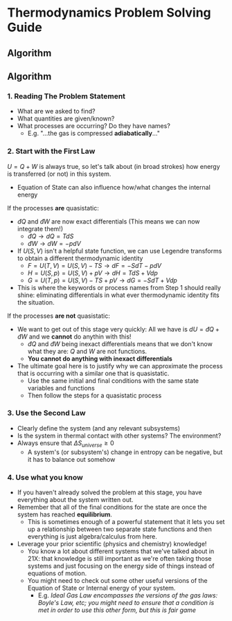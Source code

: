 # Thermodynamics Problem Solving Guide

## Algorithm

## Algorithm

### 1. Reading The Problem Statement

- What are we asked to find?
- What quantities are given/known?
- What processes are occurring? Do they have names?
    -  E.g. "...the gas is compressed **adiabatically**..."

### 2. Start with the First Law

$U=Q+W$ is always true, so let's talk about (in broad strokes) how energy is transferred (or not) in this system.

- Equation of State can also influence how/what changes the internal energy

If the processes **are** quasistatic:

- $đQ$ and $đW$ are now exact differentials (This means we can now integrate them!)
    - $đQ \rightarrow dQ = TdS$
    - $đW \rightarrow dW = -pdV$
- If $U(S,V)$ isn't a helpful state function, we can use Legendre transforms to obtain a different thermodynamic identity
    - $F = U(T,V) = U(S,V) - TS \rightarrow dF = -SdT - pdV$
    - $H = U(S,p) = U(S,V) + pV \rightarrow dH = TdS + Vdp$
    - $G = U(T,p) = U(S,V) - TS + pV \rightarrow dG = -SdT + Vdp$
- This is where the keywords or process names from Step 1 should really shine: eliminating differentials in what ever thermodynamic identity fits the situation.

If the processes **are not** quasistatic:

- We want to get out of this stage very quickly: All we have is $dU = đQ + đW$ and we **cannot** do anythin with this!
    - $đQ$ and $đW$ being inexact differentials means that we don't know what they are: $Q$ and $W$ are not functions.
    - **You cannot do anything with inexact differentials**
- The ultimate goal here is to justify why we can approximate the process that is occurring with a similar one that is quasistatic.
    - Use the same initial and final conditions with the same state variables and functions
    - Then follow the steps for a quasistatic process

### 3. Use the Second Law

- Clearly define the system (and any relevant subsystems)
- Is the system in thermal contact with other systems? The environment?
- Always ensure that $\Delta S_{universe} \geq 0$
    - A system's (or subsystem's) change in entropy can be negative, but it has to balance out somehow

### 4. Use what you know

- If you haven't already solved the problem at this stage, you have everything about the system written out.
- Remember that all of the final conditions for the state are once the system has reached **equilibrium**.
    - This is sometimes enough of a powerful statement that it lets you set up a relationship between two separate state functions and then everything is just algebra/calculus from here.
- Leverage your prior scientific (physics and chemistry) knowledge!
    - You know a lot about different systems that we've talked about in 21X: that knowledge is still important as we're often taking those systems and just focusing on the energy side of things instead of equations of motion.
    - You might need to check out some other useful versions of the Equation of State or Internal energy of your system. 
        - E.g. *Ideal Gas Law encompasses the versions of the gas laws: Boyle's Law, etc; you might need to ensure that a condition is met in order to use this other form, but this is fair game*